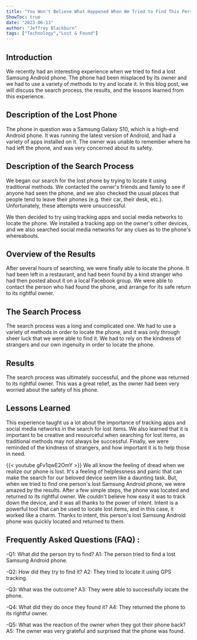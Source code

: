 ```yaml
---
title: "You Won't Believe What Happened When We Tried to Find This Person's Lost Samsung Android Phone!"
ShowToc: true 
date: "2023-06-13"
author: "Jeffrey Blackburn" 
tags: ["Technology","Lost & Found"]
---
```

## Introduction 
We recently had an interesting experience when we tried to find a lost Samsung Android phone. The phone had been misplaced by its owner and we had to use a variety of methods to try and locate it. In this blog post, we will discuss the search process, the results, and the lessons learned from this experience. 

## Description of the Lost Phone
The phone in question was a Samsung Galaxy S10, which is a high-end Android phone. It was running the latest version of Android, and had a variety of apps installed on it. The owner was unable to remember where he had left the phone, and was very concerned about its safety.

## Description of the Search Process
We began our search for the lost phone by trying to locate it using traditional methods. We contacted the owner's friends and family to see if anyone had seen the phone, and we also checked the usual places that people tend to leave their phones (e.g. their car, their desk, etc.). Unfortunately, these attempts were unsuccessful. 

We then decided to try using tracking apps and social media networks to locate the phone. We installed a tracking app on the owner's other devices, and we also searched social media networks for any clues as to the phone's whereabouts.

## Overview of the Results
After several hours of searching, we were finally able to locate the phone. It had been left in a restaurant, and had been found by a kind stranger who had then posted about it on a local Facebook group. We were able to contact the person who had found the phone, and arrange for its safe return to its rightful owner.

## The Search Process
The search process was a long and complicated one. We had to use a variety of methods in order to locate the phone, and it was only through sheer luck that we were able to find it. We had to rely on the kindness of strangers and our own ingenuity in order to locate the phone.

## Results
The search process was ultimately successful, and the phone was returned to its rightful owner. This was a great relief, as the owner had been very worried about the safety of his phone.

## Lessons Learned
This experience taught us a lot about the importance of tracking apps and social media networks in the search for lost items. We also learned that it is important to be creative and resourceful when searching for lost items, as traditional methods may not always be successful. Finally, we were reminded of the kindness of strangers, and how important it is to help those in need.

{{< youtube gFv1qwE2OmY >}} 
We all know the feeling of dread when we realize our phone is lost. It's a feeling of helplessness and panic that can make the search for our beloved device seem like a daunting task. But, when we tried to find one person's lost Samsung Android phone, we were amazed by the results. After a few simple steps, the phone was located and returned to its rightful owner. We couldn't believe how easy it was to track down the device, and it was all thanks to the power of intent. Intent is a powerful tool that can be used to locate lost items, and in this case, it worked like a charm. Thanks to intent, this person's lost Samsung Android phone was quickly located and returned to them.

## Frequently Asked Questions (FAQ) :
-Q1: What did the person try to find? 
A1: The person tried to find a lost Samsung Android phone. 

-Q2: How did they try to find it? 
A2: They tried to locate it using GPS tracking. 

-Q3: What was the outcome? 
A3: They were able to successfully locate the phone. 

-Q4: What did they do once they found it? 
A4: They returned the phone to its rightful owner. 

-Q5: What was the reaction of the owner when they got their phone back? 
A5: The owner was very grateful and surprised that the phone was found.


